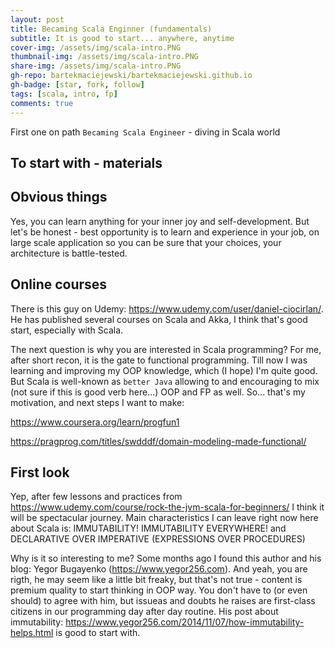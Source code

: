 ```yaml
---
layout: post
title: Becaming Scala Enginner (fundamentals)
subtitle: It is good to start... anywhere, anytime
cover-img: /assets/img/scala-intro.PNG
thumbnail-img: /assets/img/scala-intro.PNG
share-img: /assets/img/scala-intro.PNG
gh-repo: bartekmaciejewski/bartekmaciejewski.github.io
gh-badge: [star, fork, follow]
tags: [scala, intro, fp]
comments: true
---
```


First one on path `Becaming Scala Engineer` - diving in Scala world

## To start with - materials

## Obvious things
Yes, you can learn anything for your inner joy and self-development. But let's be honest - best opportunity is to learn and experience in your job, on large scale application so you can be sure that your choices, your architecture is battle-tested.

## Online courses
There is this guy on Udemy: https://www.udemy.com/user/daniel-ciocirlan/. He has published several courses on Scala and Akka, I think that's good start, especially with Scala.

The next question is why you are interested in Scala programming? For me, after short recon, it is the gate to functional programming. Till now I was learning and improving my OOP knowledge, which (I hope) I'm quite good. But Scala is well-known as `better Java` allowing to and encouraging to mix (not sure if this is good verb here...) OOP and FP as well. So... that's my motivation, and next steps I want to make:

https://www.coursera.org/learn/progfun1

https://pragprog.com/titles/swdddf/domain-modeling-made-functional/

## First look
Yep, after few lessons and practices from https://www.udemy.com/course/rock-the-jvm-scala-for-beginners/ I think it will be spectacular journey. Main characteristics I can leave right now here about Scala is: IMMUTABILITY! IMMUTABILITY EVERYWHERE! and DECLARATIVE OVER IMPERATIVE (EXPRESSIONS OVER PROCEDURES)

Why is it so interesting to me? Some months ago I found this author and his blog: Yegor Bugayenko (https://www.yegor256.com). And yeah, you are rigth, he may seem like a little bit freaky, but that's not true - content is premium quality to start thinking in OOP way. You don't have to (or even should) to agree with him, but issueas and doubts he raises are first-class citizens in our programming day after day routine. His post about immutability: https://www.yegor256.com/2014/11/07/how-immutability-helps.html is good to start with.
